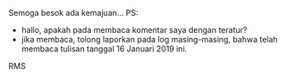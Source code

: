 Semoga besok ada kemajuan...
PS:
- hallo, apakah pada membaca komentar saya dengan teratur?
- jika membaca, tolong laporkan pada log masing-masing, bahwa telah membaca tulisan tanggal 16 Januari 2019 ini.

RMS

